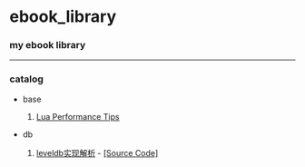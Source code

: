 # ebook_library
### my ebook library

******
### catalog
- base
  1. [Lua Performance Tips](./basic/Lua%20Performance%20Tips.pdf)

- db
  1. [leveldb实现解析](./db/leveldb/leveldb实现解析.pdf) - [[Source Code]](https://github.com/google/leveldb)

<!-- Not read yet...

- progrma
  1. [网络多人游戏架构与编程](program/网络多人游戏架构与编程.pdf)

  -->
